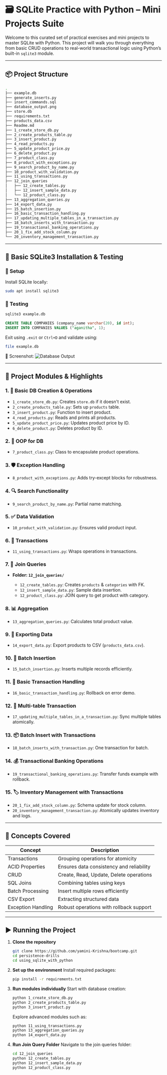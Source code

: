 # 🗃️ SQLite Practice with Python – Mini Projects Suite

Welcome to this curated set of practical exercises and mini projects to master SQLite with Python. This project will walk you through everything from basic CRUD operations to real-world transactional logic using Python’s built-in `sqlite3` module.

---

## 📦 Project Structure

```bash
.
├── example.db
├── generate_inserts.py
├── insert_commands.sql
├── database_output.png
├── store.db
├── requirements.txt
├── products_data.csv
├── Readme.md
├── 1_create_store_db.py
├── 2_create_products_table.py
├── 3_insert_product.py
├── 4_read_products.py
├── 5_update_product_price.py
├── 6_delete_product.py
├── 7_product_class.py
├── 8_product_with_exceptions.py
├── 9_search_product_by_name.py
├── 10_product_with_validation.py
├── 11_using_transactions.py
├── 12_join_queries
│   ├── 12_create_tables.py
│   ├── 12_insert_sample_data.py
│   └── 12_product_class.py
├── 13_aggregation_queries.py
├── 14_export_data.py
├── 15_batch_insertion.py
├── 16_basic_transaction_handling.py
├── 17_updating_multiple_tables_in_a_transaction.py
├── 18_batch_inserts_with_transaction.py
├── 19_transactional_banking_operations.py
├── 20_1_fix_add_stock_column.py
└── 20_inventory_management_transaction.py
```

---

## 🧪 Basic SQLite3 Installation & Testing

### 🔧 Setup

Install SQLite locally:

```bash
sudo apt install sqlite3
```

### 🧬 Testing

```bash
sqlite3 example.db
```

```sql
CREATE TABLE COMPANIES (company_name varchar(20), id int);
INSERT INTO COMPANIES VALUES ("aganitha", 1);
```

Exit using `.exit` or `Ctrl+D` and validate using:

```bash
file example.db
```

📸 Screenshot:
![Database Output](database_output.png)

---

## 🚀 Project Modules & Highlights

### 1. 📁 Basic DB Creation & Operations

* `1_create_store_db.py`: Creates `store.db` if it doesn't exist.
* `2_create_products_table.py`: Sets up `products` table.
* `3_insert_product.py`: Function to insert product.
* `4_read_products.py`: Reads and prints all products.
* `5_update_product_price.py`: Updates product price by ID.
* `6_delete_product.py`: Deletes product by ID.

### 2. 🧱 OOP for DB

* `7_product_class.py`: Class to encapsulate product operations.

### 3. 🛡️ Exception Handling

* `8_product_with_exceptions.py`: Adds try-except blocks for robustness.

### 4. 🔍 Search Functionality

* `9_search_product_by_name.py`: Partial name matching.

### 5. ✅ Data Validation

* `10_product_with_validation.py`: Ensures valid product input.

### 6. 🔄 Transactions

* `11_using_transactions.py`: Wraps operations in transactions.

### 7. 🔗 Join Queries

* **Folder: `12_join_queries/`**

  * `12_create_tables.py`: Creates `products` & `categories` with FK.
  * `12_insert_sample_data.py`: Sample data insertion.
  * `12_product_class.py`: JOIN query to get product with category.

### 8. 📊 Aggregation

* `13_aggregation_queries.py`: Calculates total product value.

### 9. 📄 Exporting Data

* `14_export_data.py`: Export products to CSV (`products_data.csv`).

### 10. 📅 Batch Insertion

* `15_batch_insertion.py`: Inserts multiple records efficiently.

### 11. 🦾 Basic Transaction Handling

* `16_basic_transaction_handling.py`: Rollback on error demo.

### 12. 🔄 Multi-table Transaction

* `17_updating_multiple_tables_in_a_transaction.py`: Sync multiple tables atomically.

### 13. 📦 Batch Insert with Transactions

* `18_batch_inserts_with_transaction.py`: One transaction for batch.

### 14. 💰 Transactional Banking Operations

* `19_transactional_banking_operations.py`: Transfer funds example with rollback.

### 15. 🏷️ Inventory Management with Transactions

* `20_1_fix_add_stock_column.py`: Schema update for stock column.
* `20_inventory_management_transaction.py`: Atomically updates inventory and logs.

---

## 🧠 Concepts Covered

| Concept            | Description                              |
| ------------------ | ---------------------------------------- |
| Transactions       | Grouping operations for atomicity        |
| ACID Properties    | Ensures data consistency and reliability |
| CRUD               | Create, Read, Update, Delete operations  |
| SQL Joins          | Combining tables using keys              |
| Batch Processing   | Insert multiple rows efficiently         |
| CSV Export         | Extracting structured data               |
| Exception Handling | Robust operations with rollback support  |

---

## ▶️ Running the Project

1. **Clone the repository**

   ```bash
   git clone https://github.com/yamini-Krishna/bootcamp.git
   cd persistence-drills
   cd using_sqlite_with_python
   ```

2. **Set up the environment**
   Install required packages:

   ```bash
   pip install -r requirements.txt
   ```

3. **Run modules individually**
   Start with database creation:

   ```bash
   python 1_create_store_db.py
   python 2_create_products_table.py
   python 3_insert_product.py
   ```

   Explore advanced modules such as:

   ```bash
   python 11_using_transactions.py
   python 13_aggregation_queries.py
   python 14_export_data.py
   ```

4. **Run Join Query Folder**
   Navigate to the join queries folder:

   ```bash
   cd 12_join_queries
   python 12_create_tables.py
   python 12_insert_sample_data.py
   python 12_product_class.py
   ```







